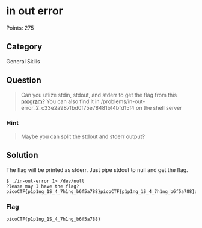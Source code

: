 # in out error
Points: 275

## Category
General Skills

## Question
>Can you utlize stdin, stdout, and stderr to get the flag from this [program](files/)? You can also find it in /problems/in-out-error_2_c33e2a987fbd0f75e78481b14bfd15f4 on the shell server 

### Hint
>Maybe you can split the stdout and stderr output?

## Solution
The flag will be printed as stderr. Just pipe stdout to null and get the flag.

```
$ ./in-out-error 1> /dev/null
Please may I have the flag?
picoCTF{p1p1ng_1S_4_7h1ng_b6f5a788}picoCTF{p1p1ng_1S_4_7h1ng_b6f5a788}picoCTF{p1p1ng_1S_4_7h1ng_b6f5a788}picoCTF{p1p1ng_1S_4_7h1ng_b6f5a788}picoCTF{p1p1ng_1S_4_7h1ng_b6f5a788}picoCTF{p1p1ng_1S_4_7h1ng_b6f5a788}picoCTF{p1p1ng_1S_4_7h1ng_b6f5a788}picoCTF{p1p1ng_1S_4_7h1ng_b6f5a788}picoCTF{p1p1ng_1S_4_7h1ng_b6f5a788}picoCTF{p1p1ng_1S_4_7h1ng_b6f5a788}picoCTF{p1p1ng_1S_4_7h1ng_b6f5a788}picoCTF{p1p1ng_1S_4_7h1ng_b6f5a788}picoCTF{p1p1ng_1S_4_7h1ng_b6f5a788}picoCTF{p1p1ng_1S_4_7h1ng_b6f5a788}picoCTF{p1p1ng_1S_4_7h1ng_b6f5a788}picoCTF{p1p1ng_1S_4_7h1ng_b6f5a788}picoCTF{p1p1ng_1S_4_7h1ng_b6f5a788}picoCTF{p1p1ng_1S_4_7h1ng_b6f5a788}picoCTF{p1p1ng_1S_4_7h1ng_b6f5a788}picoCTF{p1p1ng_1S_4_7h1ng_b6f5a788}picoCTF{p1p1ng_1S_4_7h1ng_b6f5a788}picoCTF{p1p1ng_1S_4_7h1ng_b6f5a788}picoCTF{p1p1ng_1S_4_7h1ng_b6f5a788}picoCTF{p1p1ng_1S_4_7h1ng_b6f5a788}picoCTF{p1p1ng_1S_4_7h1ng_b6f5a788}picoCTF{p1p1ng_1S_4_7h1ng_b6f5a788}picoCTF{p1p1ng_1S_4_7h1ng_b6f5a788}picoCTF{p1p1ng_1S_4_7h1ng_b6f5a788}picoCTF{p1p1ng_1S_4_7h1ng_b6f5a788}picoCTF{p1p1ng_1S_4_7h1ng_b6f5a788}picoCTF{p1p1ng_1S_4_7h1ng_b6f5a788}picoCTF{p1p1ng_1S_4_7h1ng_b6f5a788}picoCTF{p1p1ng_1S_4_7h1ng_b6f5a788}picoCTF{p1p1ng_1S_4_7h1ng_b6f5a788}picoCTF{p1p1ng_1S_4_7h1ng_b6f5a788}picoCTF{p1p1ng_1S_4_7h1ng_b6f5a788}picoCTF{p1p1ng_1S_4_7h1ng_b6f5a788}picoCTF{p1p1ng_1S_4_7h1ng_b6f5a788}picoCTF{p1p1ng_1S_4_7h1ng_b6f5a788}picoCTF{p1p1ng_1S_4_7h1ng_b6f5a788}picoCTF{p1p1ng_1S_4_7h1ng_b6f5a788}picoCTF{p1p1ng_1S_4_7h1ng_b6f5a788}picoCTF{p1p1ng_1S_4_7h1ng_b6f5a788}picoCTF{p1p1ng_1S_4_7h1ng_b6f5a788}picoCTF{p1p1ng_1S_4_7h1ng_b6f5a788}picoCTF{p1p1ng_1S_4_7h1ng_b6f5a788}picoCTF{p1p1ng_1S_4_7h1ng_b6f5a788}picoCTF{p1p1ng_1S_4_7h1ng_b6f5a788}picoCTF{p1p1ng_1S_4_7h1ng_b6f5a788}picoCTF{p1p1ng_1S_4_7h1ng_b6f5a788}picoCTF{p1p1ng_1S_4_7h1ng_b6f5a788}picoCTF{p1p1ng_1S_4_7h1ng_b6f5a788}picoCTF{p1p1ng_1S_4_7h1ng_b6f5a788}picoCTF{p1p
```

### Flag
`picoCTF{p1p1ng_1S_4_7h1ng_b6f5a788}`
